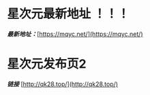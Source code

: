 # 星次元最新地址 ！！！

***最新地址：***[https://mqyc.net/](https://mqyc.net/)

# 星次元发布页2
***链接*** [http://qk28.top/](http://qk28.top/)
